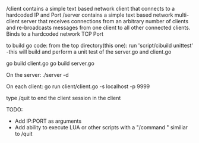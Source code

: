 /client contains a simple text based network client that connects to a hardcoded IP and Port
/server contains a simple text based network multi-client server that receives connections from an arbitrary number of clients and re-broadcasts messages from one client to all other connected clients.  Binds to a hardcoded network TCP Port

to build go code:
	from the top directory(this one):
	run 'script/cibuild unittest'
		-this will build and perform a unit test of the server.go and client.go

go build client.go
go build server.go

On the server:
./server -d


On each client:
go run client/client.go -s localhost -p 9999


type /quit to end the client session in the client



TODO:
* Add IP:PORT as arguments
* Add ability to execute LUA or other scripts with a "/command <string>" similiar to /quit




